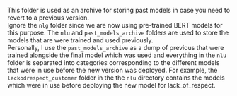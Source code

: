 This folder is used as an archive for storing past models in case you need to revert to a previous version.<br>
Ignore the `nlg` folder since we are now using pre-trained BERT models for this purpose.
The `nlu` and `past_models_archive` folders are used to store the models that are were trained and used previously.<br>
Personally, I use the `past_models_archive` as a dump of previous that were trained alongside the final model which was used and everything in the `nlu` folder is separated into categories corresponding to the different models that were in use before the new version was deployed.
For example, the `lackodrespect_customer` folder in the the `nlu` directory contains the models which were in use before deploying the new model for lack_of_respect.